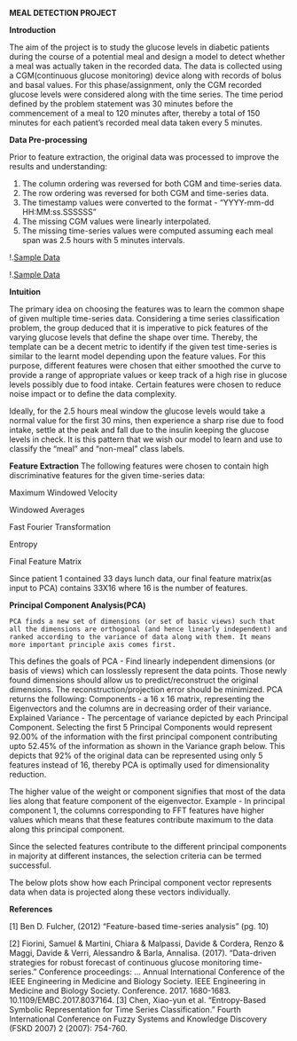 
**MEAL DETECTION PROJECT**
 
**Introduction**

The aim of the project is to study the glucose levels in diabetic patients during the course of a potential meal and design a model to detect whether a meal was actually taken in the recorded data. The data is collected using a CGM(continuous glucose monitoring) device along with records of bolus and basal values. For this phase/assignment, only the CGM recorded glucose levels were considered along with the time series.
The time period defined by the problem statement was 30 minutes before the commencement of a meal to 120 minutes after, thereby a total of 150 minutes for each patient’s recorded meal data taken every 5 minutes.

**Data Pre-processing**

Prior to feature extraction, the original data was processed to improve the results and understanding:
1. The column ordering was reversed for both CGM and time-series data.
2. The row ordering was reversed for both CGM and time-series data.
3. The timestamp values were converted to the format - “YYYY-mm-dd HH:MM:ss.SSSSSS”
4. The missing CGM values were linearly interpolated.
5. The missing time-series values were computed assuming each meal span was 2.5 hours with 5 minutes intervals.

!.[Sample Data](https://imgur.com/4rr8WcO)

!.[Sample Data](https://imgur.com/9QaA6BQ)
    
**Intuition**
	
The primary idea on choosing the features was to learn the common shape of given multiple time-series data. Considering a time series classification problem, the group deduced that it is imperative to pick features of the varying glucose levels that define the shape over time. Thereby, the template can be a decent metric to identify if the given test time-series is similar to the learnt model depending upon the feature values. For this purpose, different features were chosen that either smoothed the curve to provide a range of appropriate values or keep track of a high rise in glucose levels possibly due to food intake. Certain features were chosen to reduce noise impact or to define the data complexity.
	
Ideally, for the 2.5 hours meal window the glucose levels would take a normal value for the first 30 mins, then experience a sharp rise due to food intake, settle at the peak and fall due to the insulin keeping the glucose levels in check. It is this pattern that we wish our model to learn and use to classify the “meal” and “non-meal” class labels.




**Feature Extraction**
The following features were chosen to contain high discriminative features for the given time-series data:

Maximum Windowed Velocity

Windowed Averages

Fast Fourier Transformation

Entropy


Final Feature Matrix

Since patient 1 contained 33 days lunch data, our final feature matrix(as input to PCA) contains 33X16 where 16 is the number of features.



**Principal Component Analysis(PCA)**

 	PCA finds a new set of dimensions (or set of basic views) such that all the dimensions are orthogonal (and hence linearly independent) and ranked according to the variance of data along with them. It means more important principle axis comes first. 

This defines the goals of PCA - 
Find linearly independent dimensions (or basis of views) which can losslessly represent the data points.
Those newly found dimensions should allow us to predict/reconstruct the original dimensions. The reconstruction/projection error should be minimized.
PCA returns the following:
Components - a 16 x 16 matrix, representing the Eigenvectors and the columns are in decreasing order of their variance.
Explained Variance - The percentage of variance depicted by each Principal Component.
Selecting the first 5 Principal Components would represent 92.00% of the information with the first principal component contributing upto 52.45% of the information as shown in the Variance graph below. This depicts that 92% of the original data can be represented using only 5 features instead of 16, thereby PCA is optimally used for dimensionality reduction.


The higher value of the weight or component signifies that most of the data lies along that feature component of the eigenvector. 
Example - In principal component 1, the columns corresponding to FFT features have higher values which means that these features contribute maximum to the data along this principal component.

Since the selected features contribute to the different principal components in majority at different instances, the selection criteria can be termed successful.



The below plots show how each Principal component vector represents data when data is projected along these vectors individually.



**References**

[1] Ben D. Fulcher, (2012) “Feature-based time-series analysis” (pg. 10)

[2] Fiorini, Samuel & Martini, Chiara & Malpassi, Davide & Cordera, Renzo & Maggi, Davide & Verri, Alessandro & Barla, Annalisa. (2017). 
“Data-driven strategies for robust forecast of continuous glucose monitoring time-series.” Conference proceedings: ... Annual International Conference of the IEEE Engineering in Medicine and Biology Society. IEEE Engineering in Medicine and Biology Society. Conference. 2017. 1680-1683. 10.1109/EMBC.2017.8037164. 
[3] Chen, Xiao-yun et al. “Entropy-Based Symbolic Representation for Time Series Classification.” Fourth International Conference on Fuzzy Systems and Knowledge Discovery (FSKD 2007) 2 (2007): 754-760.
